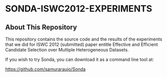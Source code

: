 SONDA-ISWC2012-EXPERIMENTS
==========================================
## About This Repository

This repository contains the source code and the results of the experiments that we did for ISWC 2012 (submitted) paper entitle Effective and Efficient Candidate Selection over Multiple Heterogeneous Datasets.

If you wish to try Sonda, you can download it as a command line tool at:

https://github.com/samuraraujo/Sonda
